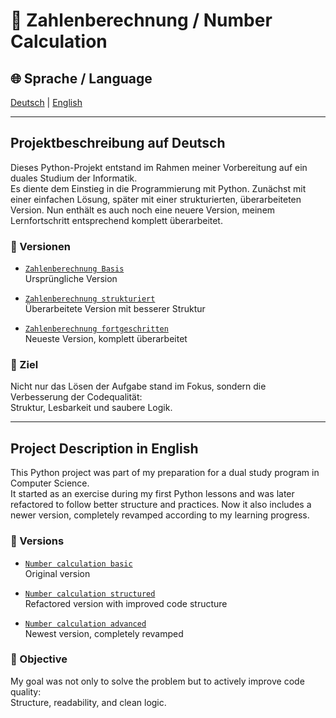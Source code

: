 # 🧮 Zahlenberechnung / Number Calculation

## 🌐 Sprache / Language  
[Deutsch](#-projektbeschreibung-auf-deutsch) | [English](#-project-description-in-english)

---

## Projektbeschreibung auf Deutsch

Dieses Python-Projekt entstand im Rahmen meiner Vorbereitung auf ein duales Studium der Informatik.  
Es diente dem Einstieg in die Programmierung mit Python. Zunächst mit einer einfachen Lösung, später mit einer strukturierten, überarbeiteten Version.
Nun enthält es auch noch eine neuere Version, meinem Lernfortschritt entsprechend komplett überarbeitet.

### 📁 Versionen

- [`Zahlenberechnung Basis`](basic/zahlenberechnung_basic.py)  
  Ursprüngliche Version

- [`Zahlenberechnung strukturiert`](structured/zahlenberechnung_structured.py)  
  Überarbeitete Version mit besserer Struktur

- [`Zahlenberechnung fortgeschritten`](advanced/zahlenberechnung_fortgeschritten.py)  
  Neueste Version, komplett überarbeitet

### 🎯 Ziel

Nicht nur das Lösen der Aufgabe stand im Fokus, sondern die Verbesserung der Codequalität:  
Struktur, Lesbarkeit und saubere Logik.

---

## Project Description in English

This Python project was part of my preparation for a dual study program in Computer Science.  
It started as an exercise during my first Python lessons and was later refactored to follow better structure and practices.
Now it also includes a newer version, completely revamped according to my learning progress.

### 📁 Versions

- [`Number calculation basic`](basic/number_calculation_basic.py)  
  Original version

- [`Number calculation structured`](structured/number_calculation_structured.py)  
  Refactored version with improved code structure

- [`Number calculation advanced`](advanced/number_calculation_advanced.py)  
  Newest version, completely revamped

### 🎯 Objective

My goal was not only to solve the problem but to actively improve code quality:  
Structure, readability, and clean logic.

